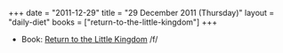 +++
date = "2011-12-29"
title = "29 December 2011 (Thursday)"
layout = "daily-diet"
books = ["return-to-the-little-kingdom"]
+++

<ul>
<li class="entry books">Book: <a href="/books/return-to-the-little-kingdom">Return to the Little Kingdom</a> /f/</li>
</ul>